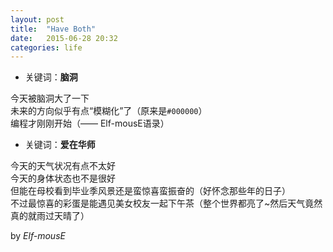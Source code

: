 ```yaml
---
layout: post
title:  "Have Both"
date:   2015-06-28 20:32
categories: life
---
```


* 关键词：__脑洞__

今天被脑洞大了一下  
未来的方向似乎有点“模糊化”了（原来是`#000000`）  
编程才刚刚开始（—— Elf-mousE语录）  

* 关键词：__爱在华师__

今天的天气状况有点不太好  
今天的身体状态也不是很好  
但能在母校看到毕业季风景还是蛮惊喜蛮振奋的（好怀念那些年的日子）  
不过最惊喜的彩蛋是能遇见美女校友一起下午茶（整个世界都亮了~然后天气竟然真的就雨过天晴了）  

by *Elf-mousE*
